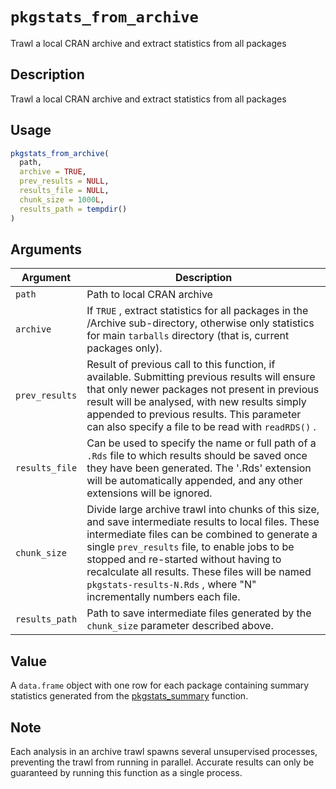 # `pkgstats_from_archive`

Trawl a local CRAN archive and extract statistics from all packages


## Description

Trawl a local CRAN archive and extract statistics from all packages


## Usage

```r
pkgstats_from_archive(
  path,
  archive = TRUE,
  prev_results = NULL,
  results_file = NULL,
  chunk_size = 1000L,
  results_path = tempdir()
)
```


## Arguments

Argument      |Description
------------- |----------------
`path`     |     Path to local CRAN archive
`archive`     |     If `TRUE` , extract statistics for all packages in the /Archive sub-directory, otherwise only statistics for main `tarballs`  directory (that is, current packages only).
`prev_results`     |     Result of previous call to this function, if available. Submitting previous results will ensure that only newer packages not present in previous result will be analysed, with new results simply appended to previous results. This parameter can also specify a file to be read with `readRDS()` .
`results_file`     |     Can be used to specify the name or full path of a `.Rds`  file to which results should be saved once they have been generated. The '.Rds' extension will be automatically appended, and any other extensions will be ignored.
`chunk_size`     |     Divide large archive trawl into chunks of this size, and save intermediate results to local files. These intermediate files can be combined to generate a single `prev_results` file, to enable jobs to be stopped and re-started without having to recalculate all results. These files will be named `pkgstats-results-N.Rds` , where "N" incrementally numbers each file.
`results_path`     |     Path to save intermediate files generated by the `chunk_size` parameter described above.


## Value

A `data.frame` object with one row for each package containing
 summary statistics generated from the [pkgstats_summary](#pkgstatssummary) function.


## Note

Each analysis in an archive trawl spawns several unsupervised 
 processes, preventing the trawl from running in parallel. Accurate results
 can only be guaranteed by running this function as a single process.


